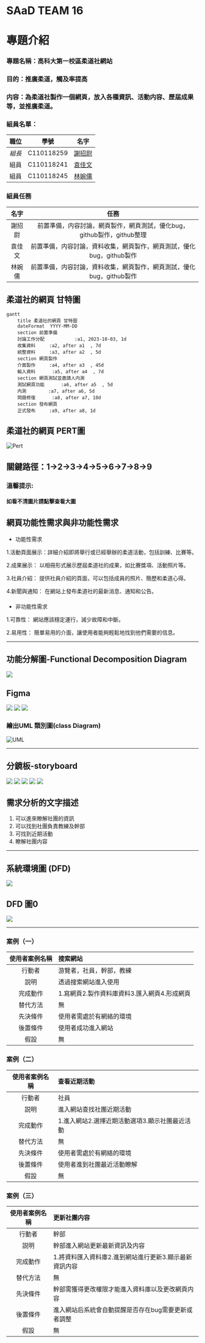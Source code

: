 # SAaD TEAM 16

# 專題介紹
### 專題名稱：高科大第一校區柔道社網站
### 目的：推廣柔道，觸及率提高
### 内容：為柔道社製作一個網頁，放入各種資訊、活動内容、歷届成果等，並推廣柔道。

### 組員名單：
|職位|學號|名字|
|:--:|:--:|:--:|
|*組長*|C110118259|[謝招尉](https://github.com/WEI0527/C11118259)|
|組員|C110118241|[袁佳文](https://github.com/azsx1674/SAaD)|
|組員|C110118245|[林婉儒](https://github.com/subabunbear/C110118245)|

###  組員任務
|名字|任務|
|:--:|:--:|
|謝招尉| 前置準備，内容討論，網頁製作，網頁測試，優化bug，github製作，github整理 |
|袁佳文| 前置準備，内容討論，資料收集，網頁製作，網頁測試，優化bug，github製作 |
|林婉儒| 前置準備，内容討論，資料收集，網頁製作，網頁測試，優化bug，github製作 |

## 柔道社的網頁 甘特圖
```mermaid
gantt
    title 柔道社的網頁 甘特圖
    dateFormat  YYYY-MM-DD
    section 前置準備
    討論工作分配           :a1, 2023-10-03, 1d
    收集資料     :a2, after a1  , 7d
    統整資料     :a3, after a2  , 5d
    section 網頁製作
    介面製作     :a4, after a3  , 45d
    輸入資料      :a5, after a4  , 7d
    section 網頁測試並邀請人内測
    測試網頁功能      :a6, after a5  , 5d
    内測        :a7, after a6, 5d
    問題修復      :a8, after a7, 10d
    section 發布網頁
    正式發布     :a9, after a8, 1d
```
     
## 柔道社的網頁 PERT圖
![Pert](judo_PERT.png) 
## 關鍵路徑：1->2->3->4->5->6->7->8->9
### 溫馨提示:
#### 如看不清圖片請點擊查看大圖


## 網頁功能性需求與非功能性需求
#### 
- 功能性需求

1.活動頁面展示：詳細介紹即將舉行或已經舉辦的柔道活動，包括訓練、比賽等。

2.成果展示： 以相冊形式展示歷屆柔道社的成果，如比賽獎項、活動照片等。

3.社員介紹： 提供社員介紹的頁面，可以包括成員的照片、簡歷和柔道心得。

4.新聞與通知： 在網站上發布柔道社的最新消息、通知和公告。

####
- 非功能性需求

1.可靠性： 網站應該穩定運行，減少故障和中斷。

2.易用性： 簡單易用的介面，讓使用者能夠輕鬆地找到他們需要的信息。

---
## 功能分解圖-Functional Decomposition Diagram
![](功能分解圖.png)

## Figma
![](Figma_1.jpg)
![](Figma_2.jpg)
![](Figma_3.jpg)

### 繪出UML 類別圖(class Diagram)
![UML](UML.pn)

---

## 分鏡板-storyboard
![](分鏡圖1.jpg)
![](分鏡圖2.jpg)
![](分鏡圖3.jpg)
![](分鏡圖4.jpg)
![](分鏡圖5.jpg)

## 需求分析的文字描述
1. 可以進來瞭解社團的資訊
2. 可以找到社團負責教練及幹部
3. 可找到近期活動
4. 瞭解社團内容

---

## 系統環境圖 (DFD)
![](系統環境圖.png)

## DFD 圖0
![](DFD0.png)

---

### 案例（一）

|使用者案例名稱|搜索網站|
|:-----:|:---------|
|行動者|游覽者，社員，幹部，教練|
|説明|透過搜索網站進入使用|
|完成動作|1.寫網頁2.製作資料庫資料3.匯入網頁4.形成網頁
|替代方法|無    |
|先決條件|使用者需處於有網絡的環境|
|後置條件|使用者成功進入網站|
|假設|無|

### 案例（二）

|使用者案例名稱|查看近期活動|
|:-----:|:---------|
|行動者|社員|
|説明|進入網站查找社團近期活動|
|完成動作|1.進入網站2.選擇近期活動選項3.顯示社團最近活動|
|替代方法|無|
|先決條件|使用者需處於有網絡的環境|
|後置條件|使用者進到社團最近活動瞭解|
|假設|無|

### 案例（三）

|使用者案例名稱|更新社團内容|
|:-----:|:---------|
|行動者|幹部|
|説明|幹部進入網站更新最新資訊及内容|
|完成動作|1.將資料匯入資料庫2.進到網站進行更新3.顯示最新資訊内容|
|替代方法|無|
|先決條件|幹部需獲得更改權限才能進入資料庫以及更改網頁内容|
|後置條件|進入網站后系統會自動提醒是否存在bug需要更新或者調整|
|假設|無|
